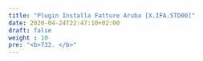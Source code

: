 ```yaml
---
title: "Plugin Installa Fatture Aruba [X.IFA.STD00]"
date: 2020-04-24T22:47:10+02:00
draft: false
weight : 10
pre: "<b>732. </b>"
---
```

